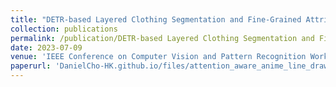 ```yaml
---
title: "DETR-based Layered Clothing Segmentation and Fine-Grained Attribute Recognition"
collection: publications
permalink: /publication/DETR-based Layered Clothing Segmentation and Fine-Grained Attribute Recognition
date: 2023-07-09
venue: 'IEEE Conference on Computer Vision and Pattern Recognition Workshops'
paperurl: 'DanielCho-HK.github.io/files/attention_aware_anime_line_drawing_colorization.pdf'
---
```


